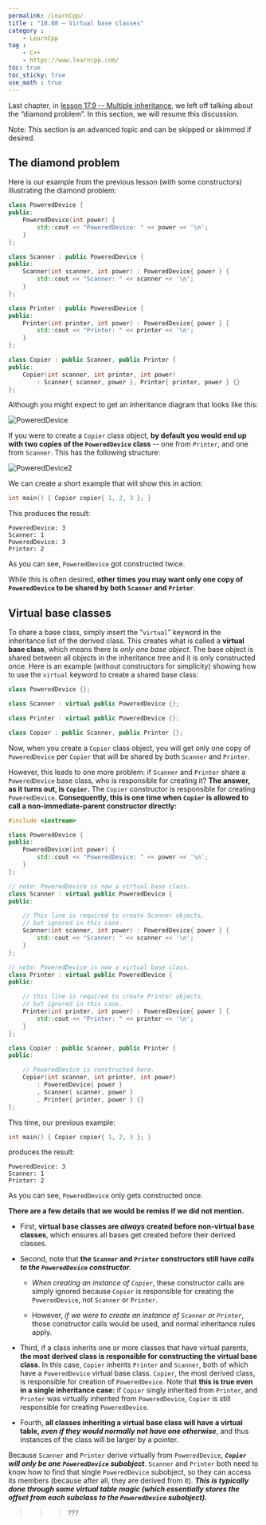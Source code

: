 ```yaml
---
permalink: /LearnCpp/
title : "18.08 — Virtual base classes"
category :
    - LearnCpp
tag : 
    - C++
    - https://www.learncpp.com/
toc: true  
toc_sticky: true 
use_math : true
---
```



Last chapter, in [lesson 17.9 -- Multiple inheritance](https://www.learncpp.com/cpp-tutorial/multiple-inheritance/), we left off talking about the “diamond problem”. In this section, we will resume this discussion.

Note: This section is an advanced topic and can be skipped or skimmed if desired.


## The diamond problem

Here is our example from the previous lesson (with some constructors) illustrating the diamond problem:

```c++
class PoweredDevice {
public:
    PoweredDevice(int power) {
        std::cout << "PoweredDevice: " << power << '\n';
    }
};

class Scanner : public PoweredDevice {
public:
    Scanner(int scanner, int power) : PoweredDevice{ power } {
        std::cout << "Scanner: " << scanner << '\n';
    }
};

class Printer : public PoweredDevice {
public:
    Printer(int printer, int power) : PoweredDevice{ power } {
        std::cout << "Printer: " << printer << '\n';
    }
};

class Copier : public Scanner, public Printer {
public:
    Copier(int scanner, int printer, int power)
        : Scanner{ scanner, power }, Printer{ printer, power } {}
};
```

Although you might expect to get an inheritance diagram that looks like this:

![PoweredDevice](https://www.learncpp.com/images/CppTutorial/Section11/PoweredDevice.gif)

If you were to create a `Copier` class object, **by default you would end up with two copies of the `PoweredDevice` class** -- one from `Printer`, and one from `Scanner`. This has the following structure:

![PoweredDevice2](https://www.learncpp.com/images/CppTutorial/Section11/PoweredDevice2.gif)

We can create a short example that will show this in action:

```c++
int main() { Copier copier{ 1, 2, 3 }; }
```

This produces the result:

```
PoweredDevice: 3
Scanner: 1
PoweredDevice: 3
Printer: 2
```

As you can see, `PoweredDevice` got constructed twice.

While this is often desired, **other times you may want only one copy of `PoweredDevice` to be shared by both `Scanner` and `Printer`**.


## Virtual base classes

To share a base class, simply insert the “`virtual`” keyword in the inheritance list of the derived class. This creates what is called a **virtual base class**, which means there is *only one base object*. The base object is shared between all objects in the inheritance tree and it is only constructed once. Here is an example (without constructors for simplicity) showing how to use the `virtual` keyword to create a shared base class:

```c++
class PoweredDevice {};

class Scanner : virtual public PoweredDevice {};

class Printer : virtual public PoweredDevice {};

class Copier : public Scanner, public Printer {};
```

Now, when you create a `Copier` class object, you will get only one copy of `PoweredDevice` per `Copier` that will be shared by both `Scanner` and `Printer`.

However, this leads to one more problem: if `Scanner` and `Printer` share a `PoweredDevice` base class, who is responsible for creating it? **The answer, as it turns out, is `Copier`.** The `Copier` constructor is responsible for creating `PoweredDevice`. **Consequently, this is one time when `Copier` is allowed to call a non-immediate-parent constructor directly:**

```c++
#include <iostream>

class PoweredDevice {
public:
    PoweredDevice(int power) {
        std::cout << "PoweredDevice: " << power << '\n';
    }
};

// note: PoweredDevice is now a virtual base class.
class Scanner : virtual public PoweredDevice {
public:

    // This line is required to create Scanner objects,
    // but ignored in this case.
    Scanner(int scanner, int power) : PoweredDevice{ power } {
        std::cout << "Scanner: " << scanner << '\n';
    }
};

// note: PoweredDevice is now a virtual base class.
class Printer : virtual public PoweredDevice {
public:

    // this line is required to create Printer objects,
    // but ignored in this case.
    Printer(int printer, int power) : PoweredDevice{ power } {
        std::cout << "Printer: " << printer << '\n';
    }
};

class Copier : public Scanner, public Printer {
public:

    // PoweredDevice is constructed here.
    Copier(int scanner, int printer, int power)
        : PoweredDevice{ power }
        , Scanner{ scanner, power }
        , Printer{ printer, power } {}
};
```

This time, our previous example:

```c++
int main() { Copier copier{ 1, 2, 3 }; }
```

produces the result:

```
PoweredDevice: 3
Scanner: 1
Printer: 2
```

As you can see, `PoweredDevice` only gets constructed once.

**There are a few details that we would be remiss if we did not mention.**

- First, **virtual base classes are *always* created before non-virtual base classes**, which ensures all bases get created before their derived classes.

- Second, note that **the `Scanner` and `Printer` constructors still have *calls to the `PoweredDevice` constructor***. 

    - *When creating an instance of `Copier`*, these constructor calls are simply ignored because `Copier` is responsible for creating the `PoweredDevice`, not `Scanner` or `Printer`. 
    
    - However, *if we were to create an instance of `Scanner` or `Printer`*, those constructor calls would be used, and normal inheritance rules apply.

- Third, if a class inherits one or more classes that have virtual parents, **the most derived class is responsible for constructing the virtual base class**. In this case, `Copier` inherits `Printer` and `Scanner`, both of which have a `PoweredDevice` virtual base class. `Copier`, the most derived class, is responsible for creation of `PoweredDevice`. Note that **this is true even in a single inheritance case:** if `Copier` singly inherited from `Printer`, and `Printer` was virtually inherited from `PoweredDevice`, `Copier` is still responsible for creating `PoweredDevice`.

- Fourth, **all classes inheriting a virtual base class will have a virtual table, *even if they would normally not have one otherwise***, and thus instances of the class will be larger by a pointer.

Because `Scanner` and `Printer` derive virtually from `PoweredDevice`, ***`Copier` will only be one `PoweredDevice` subobject***. `Scanner` and `Printer` both need to know how to find that single `PoweredDevice` subobject, so they can access its members (because after all, they are derived from it). ***This is typically done through some virtual table magic (which essentially stores the offset from each subclass to the `PoweredDevice` subobject).***

>>> ???
